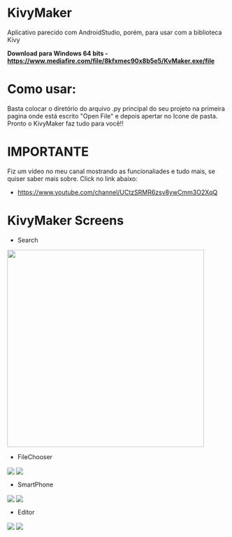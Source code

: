 ﻿# KivyMaker
Aplicativo parecido com AndroidStudio, porém, para usar com a 
biblioteca Kivy

**Download para Windows 64 bits - https://www.mediafire.com/file/8kfxmec90x8b5e5/KvMaker.exe/file**

# Como usar:
Basta colocar o diretório do arquivo .py principal do seu projeto
na primeira pagina onde está escrito "Open File" e depois apertar
no Icone de pasta. Pronto o KivyMaker faz tudo para você!!

# IMPORTANTE
Fiz um vídeo no meu canal mostrando as funcionaliades e tudo mais,
se quiser saber mais sobre. Click no link abaixo:
 - https://www.youtube.com/channel/UCtzSRMR6zsv8ywCmm3O2XqQ

# KivyMaker Screens

 - Search
<img src="examples/1.jpg" align="center" height="450">


 - FileChooser
<div>
 <img src="examples/2.jpg" align="center">
 <img src="examples/3.jpg" align="center">
</div>


 - SmartPhone
<div>
 <img src="examples/4.jpg" align="center">
 <img src="examples/5.jpg" align="center">
</div>


 - Editor

<img src="examples/6.jpg" align="center">
<img src="examples/7.jpg" align="center">
